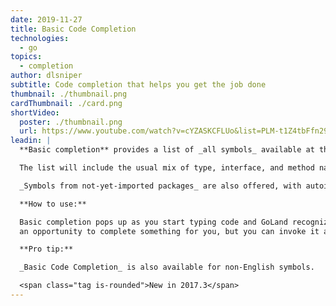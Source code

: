 ```yaml
---
date: 2019-11-27
title: Basic Code Completion
technologies:
  - go
topics:
  - completion
author: dlsniper
subtitle: Code completion that helps you get the job done
thumbnail: ./thumbnail.png
cardThumbnail: ./card.png
shortVideo:
  poster: ./thumbnail.png
  url: https://www.youtube.com/watch?v=cYZASKCFLUo&list=PLM-t1Z4tbFfn291KlSOQE_ulCAyzXO3uA
leadin: |
  **Basic completion** provides a list of _all symbols_ available at the current caret position.

  The list will include the usual mix of type, interface, and method names, keywords, and also _Live Templates_.

  _Symbols from not-yet-imported packages_ are also offered, with autoimport on-the-fly when you select them.

  **How to use:**

  Basic completion pops up as you start typing code and GoLand recognizes
  an opportunity to complete something for you, but you can invoke it anytime by pressing _Ctrl + Space on Windows/Linux_ or _⌃ + Space on macOS_.

  **Pro tip:**

  _Basic Code Completion_ is also available for non-English symbols.

  <span class="tag is-rounded">New in 2017.3</span>
---
```


